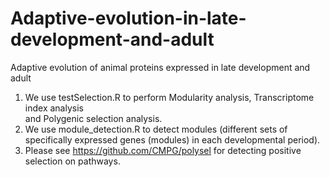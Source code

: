 # Adaptive-evolution-in-late-development-and-adult
Adaptive evolution of animal proteins expressed in late development and adult
1. We use testSelection.R to perform Modularity analysis, Transcriptome index analysis  
and Polygenic selection analysis.
2. We use module_detection.R to detect modules (different sets of specifically expressed genes (modules) in each developmental period).
3. Please see https://github.com/CMPG/polysel for detecting positive selection on pathways.


